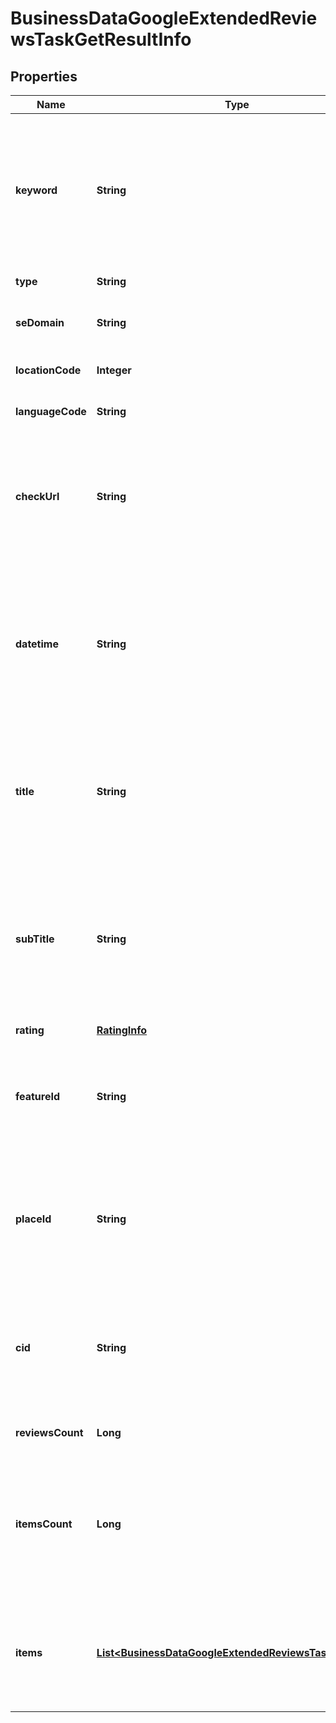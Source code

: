 

# BusinessDataGoogleExtendedReviewsTaskGetResultInfo


## Properties

| Name | Type | Description | Notes |
|------------ | ------------- | ------------- | -------------|
|**keyword** | **String** | keyword received in a POST array keyword is returned with decoded %## (plus character ‘+’ will be decoded to a space character) |  [optional] |
|**type** | **String** | type of element |  [optional] |
|**seDomain** | **String** | search engine domain in a POST array |  [optional] |
|**locationCode** | **Integer** | location code in a POST array |  [optional] |
|**languageCode** | **String** | language code in a POST array |  [optional] |
|**checkUrl** | **String** | direct URL to search engine results you can use it to make sure that we provided accurate results |  [optional] |
|**datetime** | **String** | date and time when the result was received in the UTC format: “yyyy-mm-dd hh-mm-ss +00:00” example: 2019-11-15 12:57:46 +00:00 |  [optional] |
|**title** | **String** | title of the ‘reviews’ element in SERP the name of the local establishment for which the reviews are collected |  [optional] |
|**subTitle** | **String** | subtitle of the ‘reviews’ element in SERP additional information (e.g., address) on the ‘reviews’ element for which the reviews are collected |  [optional] |
|**rating** | [**RatingInfo**](RatingInfo.md) |  |  [optional] |
|**featureId** | **String** | the unique identifier of the ‘reviews’ element in SERP learn more about the identifier in this help center article |  [optional] |
|**placeId** | **String** | unique identifier of a business location assigned by Google learn more about the identifier in this help center article |  [optional] |
|**cid** | **String** | google-defined client id unique id of a local establishment learn more about the identifier in this help center article |  [optional] |
|**reviewsCount** | **Long** | the total number of reviews |  [optional] |
|**itemsCount** | **Long** | the number of reviews items in the results array you can get more results by using the depth parameter when setting a task |  [optional] |
|**items** | [**List&lt;BusinessDataGoogleExtendedReviewsTaskGetItem&gt;**](BusinessDataGoogleExtendedReviewsTaskGetItem.md) | found reviews you can get more results by using the depth parameter when setting a task |  [optional] |



